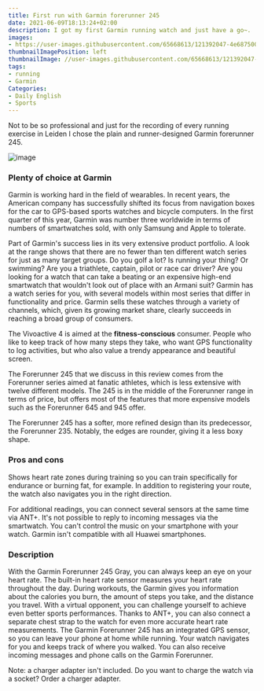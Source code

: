 ```yaml
---
title: First run with Garmin forerunner 245
date: 2021-06-09T18:13:24+02:00
description: I got my first Garmin running watch and just have a go~.
images:
- https://user-images.githubusercontent.com/65668613/121392047-4e687500-c94f-11eb-86b1-6876c78c29b1.png
thumbnailImagePosition: left
thumbnailImage: //user-images.githubusercontent.com/65668613/121392047-4e687500-c94f-11eb-86b1-6876c78c29b1.png
tags:
- running
- Garmin
Categories:
- Daily English
- Sports
---
```


Not to be so professional and just for the recording of every running exercise in Leiden I chose the plain and runner-designed Garmin forerunner 245.

![image](https://user-images.githubusercontent.com/65668613/121393933-211cc680-c951-11eb-8b3b-35a7f058ea97.png)

### Plenty of choice at Garmin

Garmin is working hard in the field of wearables. In recent years, the American company has successfully shifted its focus from navigation boxes for the car to GPS-based sports watches and bicycle computers. In the first quarter of this year, Garmin was number three worldwide in terms of numbers of smartwatches sold, with only Samsung and Apple to tolerate.

Part of Garmin's success lies in its very extensive product portfolio. A look at the range shows that there are no fewer than ten different watch series for just as many target groups. Do you golf a lot? Is running your thing? Or swimming? Are you a triathlete, captain, pilot or race car driver? Are you looking for a watch that can take a beating or an expensive high-end smartwatch that wouldn't look out of place with an Armani suit? Garmin has a watch series for you, with several models within most series that differ in functionality and price. Garmin sells these watches through a variety of channels, which, given its growing market share, clearly succeeds in reaching a broad group of consumers.

The Vivoactive 4 is aimed at the **fitness-conscious** consumer. People who like to keep track of how many steps they take, who want GPS functionality to log activities, but who also value a trendy appearance and beautiful screen.

The Forerunner 245 that we discuss in this review comes from the Forerunner series aimed at fanatic athletes, which is less extensive with twelve different models. The 245 is in the middle of the Forerunner range in terms of price, but offers most of the features that more expensive models such as the Forerunner 645 and 945 offer.

The Forerunner 245 has a softer, more refined design than its predecessor, the Forerunner 235. Notably, the edges are rounder, giving it a less boxy shape.

### Pros and cons

Shows heart rate zones during training so you can train specifically for endurance or burning fat, for example.
In addition to registering your route, the watch also navigates you in the right direction.

For additional readings, you can connect several sensors at the same time via ANT+.
It's not possible to reply to incoming messages via the smartwatch.
You can't control the music on your smartphone with your watch.
Garmin isn't compatible with all Huawei smartphones.

### Description

With the Garmin Forerunner 245 Gray, you can always keep an eye on your heart rate. The built-in heart rate sensor measures your heart rate throughout the day. During workouts, the Garmin gives you information about the calories you burn, the amount of steps you take, and the distance you travel. With a virtual opponent, you can challenge yourself to achieve even better sports performances. Thanks to ANT+, you can also connect a separate chest strap to the watch for even more accurate heart rate measurements. The Garmin Forerunner 245 has an integrated GPS sensor, so you can leave your phone at home while running. Your watch navigates for you and keeps track of where you walked. You can also receive incoming messages and phone calls on the Garmin Forerunner.

Note: a charger adapter isn't included. Do you want to charge the watch via a socket? Order a charger adapter.
